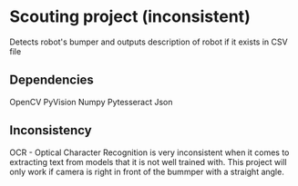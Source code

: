 # Scouting project (inconsistent)

Detects robot's bumper and outputs description of robot if it exists in CSV file 


## Dependencies

OpenCV 
PyVision
Numpy
Pytesseract
Json


## Inconsistency

OCR - Optical Character Recognition is very inconsistent when it comes to extracting text from models that it is not well trained with. This project will only work if camera is right in front of the bummper with a straight angle. 
